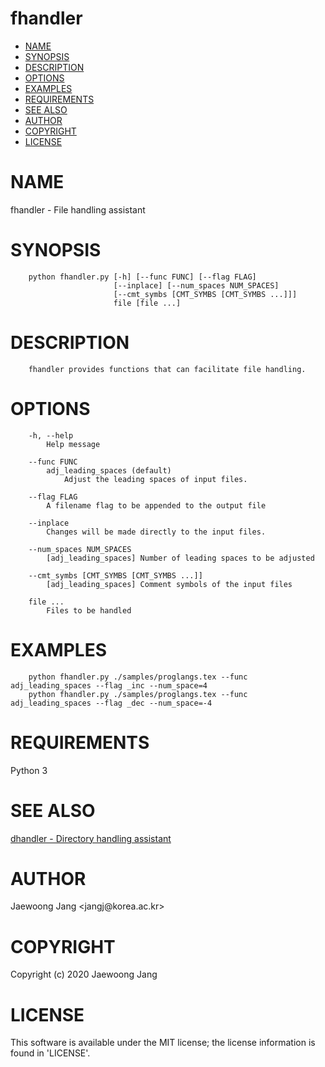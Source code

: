 # fhandler

<?xml version="1.0" ?>
<!DOCTYPE html PUBLIC "-//W3C//DTD XHTML 1.0 Strict//EN" "http://www.w3.org/TR/xhtml1/DTD/xhtml1-strict.dtd">
<html xmlns="http://www.w3.org/1999/xhtml">
<head>
<meta http-equiv="content-type" content="text/html; charset=utf-8" />
<link rev="made" href="mailto:" />
</head>

<body>



<ul id="index">
  <li><a href="#NAME">NAME</a></li>
  <li><a href="#SYNOPSIS">SYNOPSIS</a></li>
  <li><a href="#DESCRIPTION">DESCRIPTION</a></li>
  <li><a href="#OPTIONS">OPTIONS</a></li>
  <li><a href="#EXAMPLES">EXAMPLES</a></li>
  <li><a href="#REQUIREMENTS">REQUIREMENTS</a></li>
  <li><a href="#SEE-ALSO">SEE ALSO</a></li>
  <li><a href="#AUTHOR">AUTHOR</a></li>
  <li><a href="#COPYRIGHT">COPYRIGHT</a></li>
  <li><a href="#LICENSE">LICENSE</a></li>
</ul>

<h1 id="NAME">NAME</h1>

<p>fhandler - File handling assistant</p>

<h1 id="SYNOPSIS">SYNOPSIS</h1>

<pre><code>    python fhandler.py [-h] [--func FUNC] [--flag FLAG]
                       [--inplace] [--num_spaces NUM_SPACES]
                       [--cmt_symbs [CMT_SYMBS [CMT_SYMBS ...]]]
                       file [file ...]</code></pre>

<h1 id="DESCRIPTION">DESCRIPTION</h1>

<pre><code>    fhandler provides functions that can facilitate file handling.</code></pre>

<h1 id="OPTIONS">OPTIONS</h1>

<pre><code>    -h, --help
        Help message

    --func FUNC
        adj_leading_spaces (default)
            Adjust the leading spaces of input files.

    --flag FLAG
        A filename flag to be appended to the output file

    --inplace
        Changes will be made directly to the input files.

    --num_spaces NUM_SPACES
        [adj_leading_spaces] Number of leading spaces to be adjusted

    --cmt_symbs [CMT_SYMBS [CMT_SYMBS ...]]
        [adj_leading_spaces] Comment symbols of the input files

    file ...
        Files to be handled</code></pre>

<h1 id="EXAMPLES">EXAMPLES</h1>

<pre><code>    python fhandler.py ./samples/proglangs.tex --func adj_leading_spaces --flag _inc --num_space=4
    python fhandler.py ./samples/proglangs.tex --func adj_leading_spaces --flag _dec --num_space=-4</code></pre>

<h1 id="REQUIREMENTS">REQUIREMENTS</h1>

<p>Python 3</p>

<h1 id="SEE-ALSO">SEE ALSO</h1>

<p><a href="https://github.com/jangcom/dhandler">dhandler - Directory handling assistant</a></p>

<h1 id="AUTHOR">AUTHOR</h1>

<p>Jaewoong Jang &lt;jangj@korea.ac.kr&gt;</p>

<h1 id="COPYRIGHT">COPYRIGHT</h1>

<p>Copyright (c) 2020 Jaewoong Jang</p>

<h1 id="LICENSE">LICENSE</h1>

<p>This software is available under the MIT license; the license information is found in &#39;LICENSE&#39;.</p>


</body>

</html>
